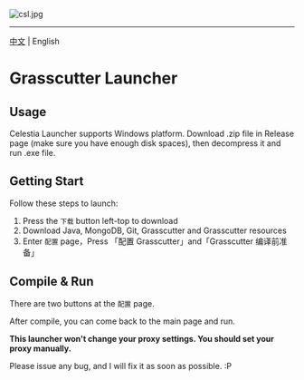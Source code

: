 ![csl.jpg](https://s2.loli.net/2022/05/14/7ajYoZDTyxrgRsN.jpg)

------------

[中文](https://github.com/KL-kirito/CelestiaLauncher/blob/master/CN_README.md) | English

# Grasscutter Launcher

## Usage
Celestia Launcher supports Windows platform.
Download .zip file in Release page (make sure you have enough disk spaces), then decompress it and run .exe file.


## Getting Start
Follow these steps to launch:
1. Press the `下载` button left-top to download
2. Download Java, MongoDB, Git, Grasscutter and Grasscutter resources
3. Enter `配置` page，Press 「配置 Grasscutter」and「Grasscutter 编译前准备」


## Compile & Run

There are two buttons at the `配置` page.

After compile, you can come back to the main page and run.

**This launcher won't change your proxy settings. You should set your proxy manually.**

Please issue any bug, and I will fix it as soon as possible. :P
